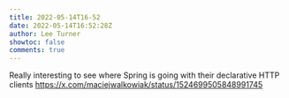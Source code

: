 ```yaml
---
title: 2022-05-14T16-52
date: 2022-05-14T16:52:28Z
author: Lee Turner
showtoc: false
comments: true
---
```


Really interesting to see where Spring is going with their declarative HTTP clients https://x.com/maciejwalkowiak/status/1524699505848991745

